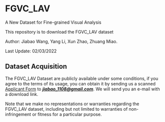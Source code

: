 # FGVC_LAV
A New Dataset for Fine-grained Visual Analysis

This repository is to download the FGVC_LAV dataset

Author: Jiabao Wang, Yang Li, Xun Zhao, Zhuang Miao.

Last Update: 02/03/2022

## Dataset Acquisition

The FGVC_LAV Dataset are publicly available under some conditions, if you agree to the terms of its usage, you can obtain it by sending us a scanned [Applicant Form](https://github.com/boa2004plaust/FGVC_LAV/blob/main/Application_Form.docx) to ***jiabao_1108@gmail.com***. We will send you an e-mail with a download link.

Note that we make no representations or warranties regarding the FGVC_LAV dataset, including but not limited to warranties of non-infringement or fitness for a particular purpose.
